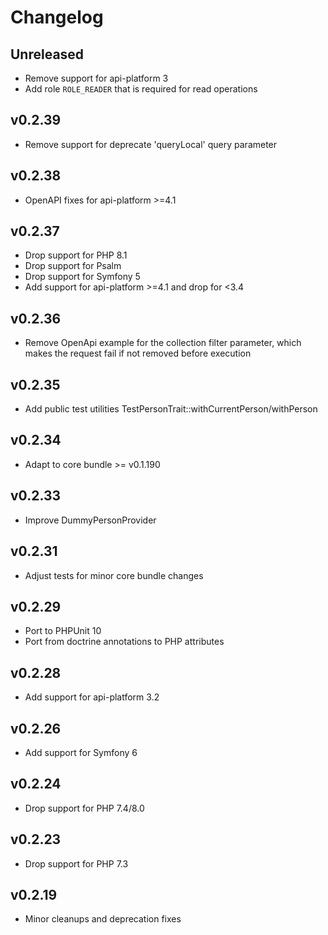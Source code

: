 # Changelog

## Unreleased

- Remove support for api-platform 3
- Add role `ROLE_READER` that is required for read operations

## v0.2.39

- Remove support for deprecate 'queryLocal' query parameter

## v0.2.38

- OpenAPI fixes for api-platform >=4.1

## v0.2.37

- Drop support for PHP 8.1
- Drop support for Psalm
- Drop support for Symfony 5
- Add support for api-platform >=4.1 and drop for <3.4

## v0.2.36

- Remove OpenApi example for the collection filter parameter, which makes the request fail if not removed before execution

## v0.2.35

- Add public test utilities TestPersonTrait::withCurrentPerson/withPerson

## v0.2.34

- Adapt to core bundle >= v0.1.190

## v0.2.33

- Improve DummyPersonProvider

## v0.2.31

- Adjust tests for minor core bundle changes

## v0.2.29

- Port to PHPUnit 10
- Port from doctrine annotations to PHP attributes

## v0.2.28

- Add support for api-platform 3.2

## v0.2.26

- Add support for Symfony 6

## v0.2.24

- Drop support for PHP 7.4/8.0

## v0.2.23

- Drop support for PHP 7.3

## v0.2.19

- Minor cleanups and deprecation fixes